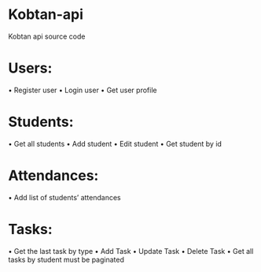 # Kobtan-api
Kobtan api source code

# Users:
•	Register user
•	Login user
•	Get user profile
# Students:
•	Get all students
•	Add student
•	Edit student
•	Get student by id
# Attendances:
•	Add list of students’ attendances
# Tasks:
•	Get the last task by type
•	Add Task 
•	Update Task
•	Delete Task
•	Get all tasks by student must be paginated


